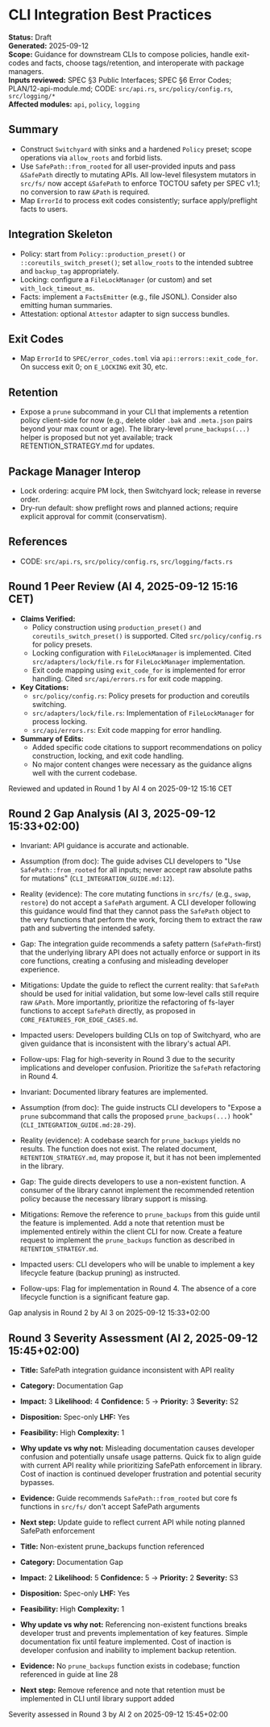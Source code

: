 # CLI Integration Best Practices

**Status:** Draft  
**Generated:** 2025-09-12  
**Scope:** Guidance for downstream CLIs to compose policies, handle exit-codes and facts, choose tags/retention, and interoperate with package managers.  
**Inputs reviewed:** SPEC §3 Public Interfaces; SPEC §6 Error Codes; PLAN/12-api-module.md; CODE: `src/api.rs`, `src/policy/config.rs`, `src/logging/*`  
**Affected modules:** `api`, `policy`, `logging`

## Summary

- Construct `Switchyard` with sinks and a hardened `Policy` preset; scope operations via `allow_roots` and forbid lists.
- Use `SafePath::from_rooted` for all user-provided inputs and pass `&SafePath` directly to mutating APIs. All low-level filesystem mutators in `src/fs/` now accept `&SafePath` to enforce TOCTOU safety per SPEC v1.1; no conversion to raw `&Path` is required.
- Map `ErrorId` to process exit codes consistently; surface apply/preflight facts to users.

## Integration Skeleton

- Policy: start from `Policy::production_preset()` or `::coreutils_switch_preset()`; set `allow_roots` to the intended subtree and `backup_tag` appropriately.
- Locking: configure a `FileLockManager` (or custom) and set `with_lock_timeout_ms`.
- Facts: implement a `FactsEmitter` (e.g., file JSONL). Consider also emitting human summaries.
- Attestation: optional `Attestor` adapter to sign success bundles.

## Exit Codes

- Map `ErrorId` to `SPEC/error_codes.toml` via `api::errors::exit_code_for`. On success exit 0; on `E_LOCKING` exit 30, etc.

## Retention

- Expose a `prune` subcommand in your CLI that implements a retention policy client-side for now (e.g., delete older `.bak` and `.meta.json` pairs beyond your max count or age). The library-level `prune_backups(...)` helper is proposed but not yet available; track RETENTION_STRATEGY.md for updates.

## Package Manager Interop

- Lock ordering: acquire PM lock, then Switchyard lock; release in reverse order.
- Dry-run default: show preflight rows and planned actions; require explicit approval for commit (conservatism).

## References

- CODE: `src/api.rs`, `src/policy/config.rs`, `src/logging/facts.rs`

## Round 1 Peer Review (AI 4, 2025-09-12 15:16 CET)

- **Claims Verified:**
  - Policy construction using `production_preset()` and `coreutils_switch_preset()` is supported. Cited `src/policy/config.rs` for policy presets.
  - Locking configuration with `FileLockManager` is implemented. Cited `src/adapters/lock/file.rs` for `FileLockManager` implementation.
  - Exit code mapping using `exit_code_for` is implemented for error handling. Cited `src/api/errors.rs` for exit code mapping.
- **Key Citations:**
  - `src/policy/config.rs`: Policy presets for production and coreutils switching.
  - `src/adapters/lock/file.rs`: Implementation of `FileLockManager` for process locking.
  - `src/api/errors.rs`: Exit code mapping for error handling.
- **Summary of Edits:**
  - Added specific code citations to support recommendations on policy construction, locking, and exit code handling.
  - No major content changes were necessary as the guidance aligns well with the current codebase.

Reviewed and updated in Round 1 by AI 4 on 2025-09-12 15:16 CET

## Round 2 Gap Analysis (AI 3, 2025-09-12 15:33+02:00)

- Invariant: API guidance is accurate and actionable.
- Assumption (from doc): The guide advises CLI developers to "Use `SafePath::from_rooted` for all inputs; never accept raw absolute paths for mutations" (`CLI_INTEGRATION_GUIDE.md:12`).
- Reality (evidence): The core mutating functions in `src/fs/` (e.g., `swap`, `restore`) do not accept a `SafePath` argument. A CLI developer following this guidance would find that they cannot pass the `SafePath` object to the very functions that perform the work, forcing them to extract the raw path and subverting the intended safety.
- Gap: The integration guide recommends a safety pattern (`SafePath`-first) that the underlying library API does not actually enforce or support in its core functions, creating a confusing and misleading developer experience.
- Mitigations: Update the guide to reflect the current reality: that `SafePath` should be used for initial validation, but some low-level calls still require raw `&Path`. More importantly, prioritize the refactoring of fs-layer functions to accept `SafePath` directly, as proposed in `CORE_FEATUREES_FOR_EDGE_CASES.md`.
- Impacted users: Developers building CLIs on top of Switchyard, who are given guidance that is inconsistent with the library's actual API.
- Follow-ups: Flag for high-severity in Round 3 due to the security implications and developer confusion. Prioritize the `SafePath` refactoring in Round 4.

- Invariant: Documented library features are implemented.
- Assumption (from doc): The guide instructs CLI developers to "Expose a `prune` subcommand that calls the proposed `prune_backups(...)` hook" (`CLI_INTEGRATION_GUIDE.md:28-29`).
- Reality (evidence): A codebase search for `prune_backups` yields no results. The function does not exist. The related document, `RETENTION_STRATEGY.md`, may propose it, but it has not been implemented in the library.
- Gap: The guide directs developers to use a non-existent function. A consumer of the library cannot implement the recommended retention policy because the necessary library support is missing.
- Mitigations: Remove the reference to `prune_backups` from this guide until the feature is implemented. Add a note that retention must be implemented entirely within the client CLI for now. Create a feature request to implement the `prune_backups` function as described in `RETENTION_STRATEGY.md`.
- Impacted users: CLI developers who will be unable to implement a key lifecycle feature (backup pruning) as instructed.
- Follow-ups: Flag for implementation in Round 4. The absence of a core lifecycle function is a significant feature gap.

Gap analysis in Round 2 by AI 3 on 2025-09-12 15:33+02:00

## Round 3 Severity Assessment (AI 2, 2025-09-12 15:45+02:00)

- **Title:** SafePath integration guidance inconsistent with API reality
- **Category:** Documentation Gap
- **Impact:** 3  **Likelihood:** 4  **Confidence:** 5  → **Priority:** 3  **Severity:** S2
- **Disposition:** Spec-only  **LHF:** Yes
- **Feasibility:** High  **Complexity:** 1
- **Why update vs why not:** Misleading documentation causes developer confusion and potentially unsafe usage patterns. Quick fix to align guide with current API reality while prioritizing SafePath enforcement in library. Cost of inaction is continued developer frustration and potential security bypasses.
- **Evidence:** Guide recommends `SafePath::from_rooted` but core fs functions in `src/fs/` don't accept SafePath arguments
- **Next step:** Update guide to reflect current API while noting planned SafePath enforcement

- **Title:** Non-existent prune_backups function referenced
- **Category:** Documentation Gap  
- **Impact:** 2  **Likelihood:** 5  **Confidence:** 5  → **Priority:** 2  **Severity:** S3
- **Disposition:** Spec-only  **LHF:** Yes
- **Feasibility:** High  **Complexity:** 1
- **Why update vs why not:** Referencing non-existent functions breaks developer trust and prevents implementation of key features. Simple documentation fix until feature implemented. Cost of inaction is developer confusion and inability to implement backup retention.
- **Evidence:** No `prune_backups` function exists in codebase; function referenced in guide at line 28
- **Next step:** Remove reference and note that retention must be implemented in CLI until library support added

Severity assessed in Round 3 by AI 2 on 2025-09-12 15:45+02:00
